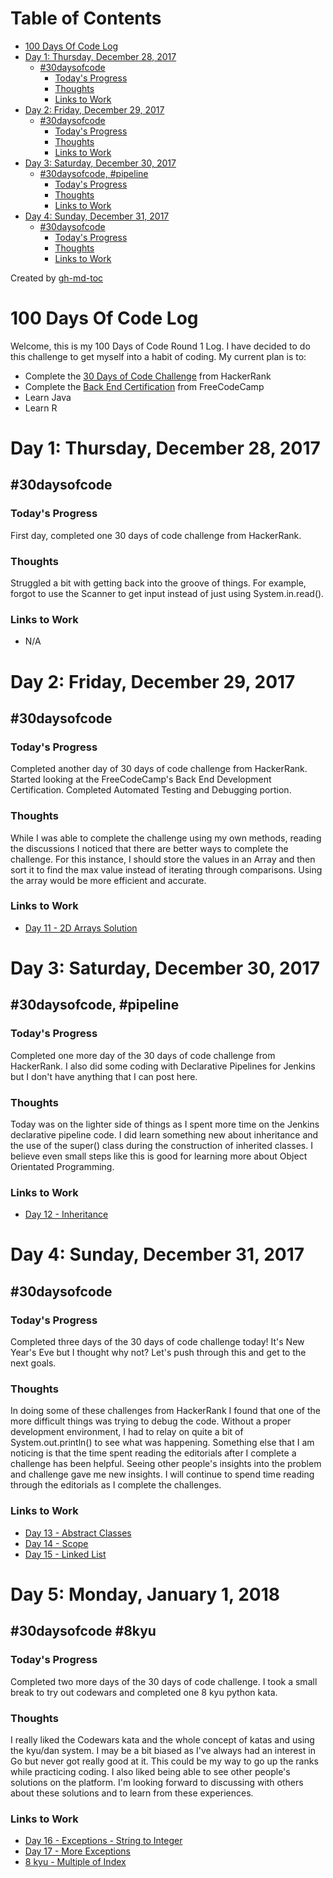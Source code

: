 Table of Contents
=================

   * [100 Days Of Code Log](#100-days-of-code-log)
   * [Day 1: Thursday, December 28, 2017](#day-1-thursday-december-28-2017)
      * [#30daysofcode](#30daysofcode)
         * [Today's Progress](#todays-progress)
         * [Thoughts](#thoughts)
         * [Links to Work](#links-to-work)
   * [Day 2: Friday, December 29, 2017](#day-2-friday-december-29-2017)
      * [#30daysofcode](#30daysofcode-1)
         * [Today's Progress](#todays-progress-1)
         * [Thoughts](#thoughts-1)
         * [Links to Work](#links-to-work-1)
   * [Day 3: Saturday, December 30, 2017](#day-3-saturday-december-30-2017)
      * [#30daysofcode, #pipeline](#30daysofcode-pipeline)
         * [Today's Progress](#todays-progress-2)
         * [Thoughts](#thoughts-2)
         * [Links to Work](#links-to-work-2)
   * [Day 4: Sunday, December 31, 2017](#day-4-sunday-december-31-2017)
      * [#30daysofcode](#30daysofcode-2)
         * [Today's Progress](#todays-progress-3)
         * [Thoughts](#thoughts-3)
         * [Links to Work](#links-to-work-3)

Created by [gh-md-toc](https://github.com/ekalinin/github-markdown-toc)

# 100 Days Of Code Log

Welcome, this is my 100 Days of Code Round 1 Log. I have decided to do this challenge to get myself into a habit of coding. My current plan is to:

* Complete the [30 Days of Code Challenge](https://www.hackerrank.com/domains/tutorials/30-days-of-code) from HackerRank
* Complete the [Back End Certification](https://www.freecodecamp.org/map-aside#Back-End-Development-Certification) from FreeCodeCamp
* Learn Java
* Learn R

# Day 1: Thursday, December 28, 2017

## #30daysofcode

### Today's Progress
First day, completed one 30 days of code challenge from HackerRank.

### Thoughts
Struggled a bit with getting back into the groove of things. For example, forgot to use the Scanner to get input instead of just using System.in.read().

### Links to Work
* N/A

# Day 2: Friday, December 29, 2017

## #30daysofcode

### Today's Progress
Completed another day of 30 days of code challenge from HackerRank. Started looking at the FreeCodeCamp's Back End Development Certification. Completed Automated Testing and Debugging portion.

### Thoughts
While I was able to complete the challenge using my own methods, reading the discussions I noticed that there are better ways to complete the challenge. For this instance, I should store the values in an Array and then sort it to find the max value instead of iterating through comparisons. Using the array would be more efficient and accurate.

### Links to Work
* [Day 11 - 2D Arrays Solution](java/r1d2-d11-2d-arrays.java)

# Day 3: Saturday, December 30, 2017 

## #30daysofcode, #pipeline

### Today's Progress
Completed one more day of the 30 days of code challenge from HackerRank. I also did some coding with Declarative Pipelines for Jenkins but I don't have anything that I can post here.

### Thoughts
Today was on the lighter side of things as I spent more time on the Jenkins declarative pipeline code. I did learn something new about inheritance and the use of the super() class during the construction of inherited classes. I believe even small steps like this is good for learning more about Object Orientated Programming.

### Links to Work
* [Day 12 - Inheritance](java/r1d3-d12-inheritance.java)

# Day 4: Sunday, December 31, 2017

## #30daysofcode

### Today's Progress
Completed three days of the 30 days of code challenge today! It's New Year's Eve but I thought why not? Let's push through this and get to the next goals.

### Thoughts
In doing some of these challenges from HackerRank I found that one of the more difficult things was trying to debug the code. Without a proper development environment, I had to relay on quite a bit of System.out.println() to see what was happening. Something else that I am noticing is that the time spent reading the editorials after I complete a challenge has been helpful. Seeing other people's insights into the problem and challenge gave me new insights. I will continue to spend time reading through the editorials as I complete the challenges.

### Links to Work
* [Day 13 - Abstract Classes](java/r1d4-d13-abstract-classes.java)
* [Day 14 - Scope](java/r1d4-d14-scope.java)
* [Day 15 - Linked List](java/r1d4-d15-linked-list.java)

# Day 5: Monday, January 1, 2018

## #30daysofcode #8kyu

### Today's Progress
Completed two more days of the 30 days of code challenge. I took a small break to try out codewars and completed one 8 kyu python kata.

### Thoughts
I really liked the Codewars kata and the whole concept of katas and using the kyu/dan system. I may be a bit biased as I've always had an interest in Go but never got really good at it. This could be my way to go up the ranks while practicing coding. I also liked being able to see other people's solutions on the platform. I'm looking forward to discussing with others about these solutions and to learn from these experiences.

### Links to Work
* [Day 16 - Exceptions - String to Integer](java/r1d5-d16-exceptions-string-to-integer.java)
* [Day 17 - More Exceptions](java/r1d5-d17-more-exceptions.java)
* [8 kyu - Multiple of Index](python/r1d5-8kyu-multiple-of-index.py)
